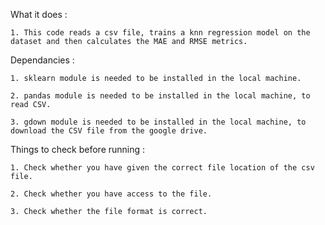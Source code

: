 What it does :

    1. This code reads a csv file, trains a knn regression model on the dataset and then calculates the MAE and RMSE metrics.

Dependancies :

    1. sklearn module is needed to be installed in the local machine.

    2. pandas module is needed to be installed in the local machine, to read CSV.

    3. gdown module is needed to be installed in the local machine, to download the CSV file from the google drive. 


Things to check before running :

    1. Check whether you have given the correct file location of the csv file. 

    2. Check whether you have access to the file. 

    3. Check whether the file format is correct.
